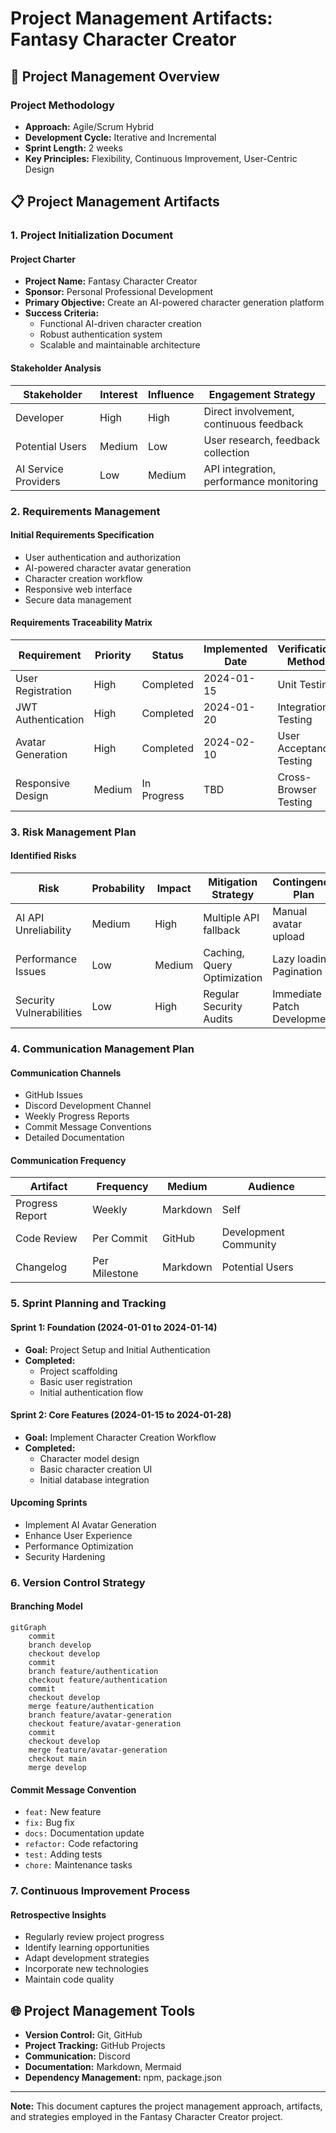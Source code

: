 # Project Management Artifacts: Fantasy Character Creator

## 🎯 Project Management Overview

### Project Methodology
- **Approach:** Agile/Scrum Hybrid
- **Development Cycle:** Iterative and Incremental
- **Sprint Length:** 2 weeks
- **Key Principles:** Flexibility, Continuous Improvement, User-Centric Design

## 📋 Project Management Artifacts

### 1. Project Initialization Document

#### Project Charter
- **Project Name:** Fantasy Character Creator
- **Sponsor:** Personal Professional Development
- **Primary Objective:** Create an AI-powered character generation platform
- **Success Criteria:**
  - Functional AI-driven character creation
  - Robust authentication system
  - Scalable and maintainable architecture

#### Stakeholder Analysis
| Stakeholder | Interest | Influence | Engagement Strategy |
|------------|----------|-----------|---------------------|
| Developer | High | High | Direct involvement, continuous feedback |
| Potential Users | Medium | Low | User research, feedback collection |
| AI Service Providers | Low | Medium | API integration, performance monitoring |

### 2. Requirements Management

#### Initial Requirements Specification
- User authentication and authorization
- AI-powered character avatar generation
- Character creation workflow
- Responsive web interface
- Secure data management

#### Requirements Traceability Matrix
| Requirement | Priority | Status | Implemented Date | Verification Method |
|-------------|----------|--------|-----------------|---------------------|
| User Registration | High | Completed | 2024-01-15 | Unit Testing |
| JWT Authentication | High | Completed | 2024-01-20 | Integration Testing |
| Avatar Generation | High | Completed | 2024-02-10 | User Acceptance Testing |
| Responsive Design | Medium | In Progress | TBD | Cross-Browser Testing |

### 3. Risk Management Plan

#### Identified Risks
| Risk | Probability | Impact | Mitigation Strategy | Contingency Plan |
|------|-------------|--------|---------------------|------------------|
| AI API Unreliability | Medium | High | Multiple API fallback | Manual avatar upload |
| Performance Issues | Low | Medium | Caching, Query Optimization | Lazy loading, Pagination |
| Security Vulnerabilities | Low | High | Regular Security Audits | Immediate Patch Development |

### 4. Communication Management Plan

#### Communication Channels
- GitHub Issues
- Discord Development Channel
- Weekly Progress Reports
- Commit Message Conventions
- Detailed Documentation

#### Communication Frequency
| Artifact | Frequency | Medium | Audience |
|----------|-----------|--------|----------|
| Progress Report | Weekly | Markdown | Self |
| Code Review | Per Commit | GitHub | Development Community |
| Changelog | Per Milestone | Markdown | Potential Users |

### 5. Sprint Planning and Tracking

#### Sprint 1: Foundation (2024-01-01 to 2024-01-14)
- **Goal:** Project Setup and Initial Authentication
- **Completed:**
  - Project scaffolding
  - Basic user registration
  - Initial authentication flow

#### Sprint 2: Core Features (2024-01-15 to 2024-01-28)
- **Goal:** Implement Character Creation Workflow
- **Completed:**
  - Character model design
  - Basic character creation UI
  - Initial database integration

#### Upcoming Sprints
- Implement AI Avatar Generation
- Enhance User Experience
- Performance Optimization
- Security Hardening

### 6. Version Control Strategy

#### Branching Model
```mermaid
gitGraph
    commit
    branch develop
    checkout develop
    commit
    branch feature/authentication
    checkout feature/authentication
    commit
    checkout develop
    merge feature/authentication
    branch feature/avatar-generation
    checkout feature/avatar-generation
    commit
    checkout develop
    merge feature/avatar-generation
    checkout main
    merge develop
```

#### Commit Message Convention
- `feat:` New feature
- `fix:` Bug fix
- `docs:` Documentation update
- `refactor:` Code refactoring
- `test:` Adding tests
- `chore:` Maintenance tasks

### 7. Continuous Improvement Process

#### Retrospective Insights
- Regularly review project progress
- Identify learning opportunities
- Adapt development strategies
- Incorporate new technologies
- Maintain code quality

## 🌐 Project Management Tools

- **Version Control:** Git, GitHub
- **Project Tracking:** GitHub Projects
- **Communication:** Discord
- **Documentation:** Markdown, Mermaid
- **Dependency Management:** npm, package.json

---

**Note:** This document captures the project management approach, artifacts, and strategies employed in the Fantasy Character Creator project.
